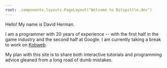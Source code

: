 ```yaml
---
root: .components.layouts.PageLayout("Welcome to Bitspittle.dev")
---
```


Hello! My name is David Herman.

I am a programmer with 20 years of experience -- with the first half in the game industry and the second half at Google.
I am currently taking a break to work on [Kobweb](https://github.com/varabyte/kobweb).

My plan with this site is to share both interactive tutorials and programming advice gleaned from a long road of dumb
mistakes.